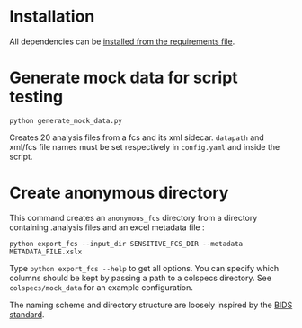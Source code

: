 # Installation
All dependencies can be [installed from the requirements file](https://pip.pypa.io/en/stable/getting-started/#install-multiple-packages-using-a-requirements-file).

# Generate mock data for script testing

```python generate_mock_data.py```

Creates 20 analysis files from a fcs and its xml sidecar. `datapath` and xml/fcs file names must be set respectively in `config.yaml` and inside the script.

# Create anonymous directory
This command creates an `anonymous_fcs` directory from a directory containing .analysis files and an excel metadata file :

```python export_fcs --input_dir SENSITIVE_FCS_DIR --metadata METADATA_FILE.xslx```

Type `python export_fcs --help` to get all options. You can specify which columns should be kept by passing a path to a colspecs directory.
See `colspecs/mock_data` for an example configuration.

The naming scheme and directory structure are loosely inspired by the [BIDS standard](https://bids-specification.readthedocs.io/en/stable/index.html).